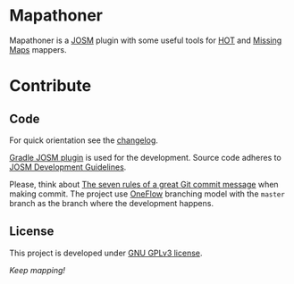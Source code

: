 # Mapathoner
Mapathoner is a [JOSM] plugin with some useful tools for [HOT] and [Missing
Maps] mappers.

[JOSM]: https://josm.openstreetmap.de/
[HOT]: https://www.hotosm.org/
[Missing Maps]: http://www.missingmaps.org/

# Contribute
## Code
For quick orientation see the [changelog].

[Gradle JOSM plugin] is used for the development. Source code adheres to [JOSM
Development Guidelines].

Please, think about [The seven rules of a great Git commit message] when making
commit. The project use [OneFlow] branching model with the `master` branch as
the branch where the development happens.

## License
This project is developed under [GNU GPLv3 license].

[changelog]: ./CHANGELOG.md
[Gradle JOSM plugin]: https://plugins.gradle.org/plugin/org.openstreetmap.josm
[JOSM Development Guidelines]: https://josm.openstreetmap.de/wiki/DevelopersGuide/StyleGuide/
[The seven rules of a great Git commit message]: https://chris.beams.io/posts/git-commit/
[OneFlow]: http://endoflineblog.com/oneflow-a-git-branching-model-and-workflow
[GNU GPLv3 license]: ./LICENSE

*Keep mapping!*
